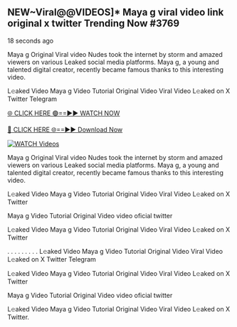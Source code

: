 ## NEW~Viral@@VIDEOS]* Maya g viral video link original x twitter Trending Now #3769

18 seconds ago

Maya g Original Viral video Nudes took the internet by storm and amazed viewers on various Leaked social media platforms. Maya g, a young and talented digital creator, recently became famous thanks to this interesting video.

L𝚎aked Video Maya g Video Tutorial Original Video Viral Video L𝚎aked on X Twitter Telegram

[🌐 CLICK HERE 🟢==►► WATCH NOW](https://valovideo.net/valo-video/?bom)

[🔴 CLICK HERE 🌐==►► Download Now](https://valovideo.net/valo-video/?bom)

[![WATCH Videos](https://i.imgur.com/dJHk4Zq.gif)](https://valovideo.net/valo-video/?bom)

Maya g Original Viral video Nudes took the internet by storm and amazed viewers on various Leaked social media platforms. Maya g, a young and talented digital creator, recently became famous thanks to this interesting video.

L𝚎aked Video Maya g Video Tutorial Original Video Viral Video L𝚎aked on X Twitter

Maya g Video Tutorial Original Video video oficial twitter

L𝚎aked Video Maya g Video Tutorial Original Video Viral Video L𝚎aked on X Twitter

. . . . . . . . . L𝚎aked Video Maya g Video Tutorial Original Video Viral Video L𝚎aked on X Twitter Telegram

L𝚎aked Video Maya g Video Tutorial Original Video Viral Video L𝚎aked on X Twitter

Maya g Video Tutorial Original Video video oficial twitter

L𝚎aked Video Maya g Video Tutorial Original Video Viral Video L𝚎aked on X Twitter.